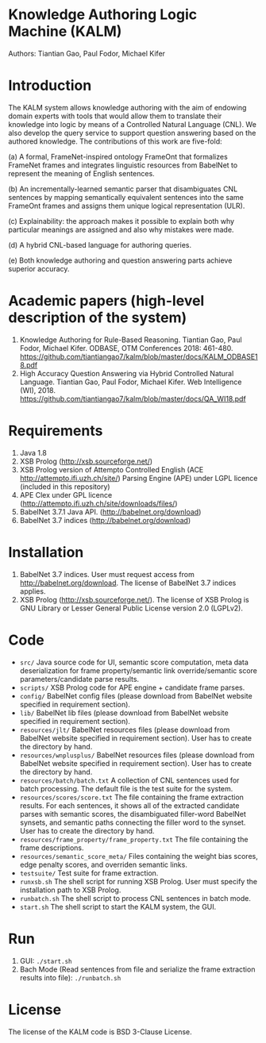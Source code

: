# Knowledge Authoring Logic Machine (KALM)
Authors: Tiantian Gao, Paul Fodor, Michael Kifer

# Introduction
The KALM system allows knowledge authoring with the aim of endowing domain experts with tools that would allow them to translate their knowledge into logic by means of a Controlled Natural Language (CNL). We also develop the query service to support question answering based on the authored knowledge. The contributions of this work are five-fold:

(a) A formal, FrameNet-inspired ontology FrameOnt that formalizes FrameNet frames and integrates linguistic resources from BabelNet to represent the meaning of English sentences.

(b) An incrementally-learned semantic parser that disambiguates CNL sentences by mapping semantically equivalent sentences into the same FrameOnt frames and assigns them unique logical representation (ULR). 

(c) Explainability: the approach makes it possible to explain both why particular meanings are assigned and also why mistakes were made.

(d) A hybrid CNL-based language for authoring queries.

(e) Both knowledge authoring and question answering parts achieve superior accuracy.

# Academic papers (high-level description of the system)
1. Knowledge Authoring for Rule-Based Reasoning. Tiantian Gao, Paul Fodor, Michael Kifer. ODBASE, OTM Conferences 2018: 461-480.  https://github.com/tiantiangao7/kalm/blob/master/docs/KALM_ODBASE18.pdf
2. High Accuracy Question Answering via Hybrid Controlled Natural Language. Tiantian Gao, Paul Fodor, Michael Kifer. Web Intelligence (WI), 2018. https://github.com/tiantiangao7/kalm/blob/master/docs/QA_WI18.pdf

# Requirements
1. Java 1.8
2. XSB Prolog (http://xsb.sourceforge.net/)
3. XSB Prolog version of Attempto Controlled English (ACE http://attempto.ifi.uzh.ch/site/) Parsing Engine (APE) under LGPL licence (included in this repository)
4. APE Clex under GPL licence (http://attempto.ifi.uzh.ch/site/downloads/files/)
5. BabelNet 3.7.1 Java API. (http://babelnet.org/download)
6. BabelNet 3.7 indices (http://babelnet.org/download)

# Installation
1. BabelNet 3.7 indices. User must request access from http://babelnet.org/download. The license of BabelNet 3.7 indices applies.
2. XSB Prolog (http://xsb.sourceforge.net/). The license of XSB Prolog is GNU Library or Lesser General Public License version 2.0 (LGPLv2).

# Code
* `src/` Java source code for UI, semantic score computation, meta data deserialization for frame property/semantic link override/semantic score parameters/candidate parse results.
* `scripts/` XSB Prolog code for APE engine + candidate frame parses.
* `config/` BabelNet config files (please download from BabelNet website specified in requirement section).
* `lib/` BabelNet lib files (please download from BabelNet website specified in requirement section).
* `resources/jlt/` BabelNet resources files (please download from BabelNet website specified in requirement section). User has to create the directory by hand.
* `resources/wnplusplus/` BabelNet resources files (please download from BabelNet website specified in requirement section). User has to create the directory by hand.
* `resources/batch/batch.txt` A collection of CNL sentences used for batch processing. The default file is the test suite for the system.
* `resources/scores/score.txt` The file containing the frame extraction results. For each sentences, it shows all of the extracted candidate parses with semantic scores, the disambiguated filler-word BabelNet synsets, and semantic paths connecting the filler word to the synset. User has to create the directory by hand. 
* `resources/frame_property/frame_property.txt` The file containing the frame descriptions.
* `resources/semantic_score_meta/` Files containing the weight bias scores, edge penalty scores, and overriden semantic links.
* `testsuite/` Test suite for frame extraction.
* `runxsb.sh` The shell script for running XSB Prolog. User must specify the installation path to XSB Prolog.
* `runbatch.sh` The shell script to process CNL sentences in batch mode.
* `start.sh` The shell script to start the KALM system, the GUI.

# Run
1. GUI: `./start.sh`
2. Bach Mode (Read sentences from file and serialize the frame extraction results into file): `./runbatch.sh`

# License
The license of the KALM code is BSD 3-Clause License.
